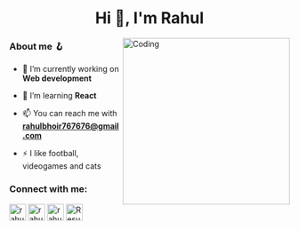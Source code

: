<h1 align="center">Hi 👋, I'm Rahul</h1>
<img align="right" alt="Coding" width="300" src="https://images6.fanpop.com/image/photos/37500000/Chi-typing-on-a-computer-chis-sweet-home-chis-new-address-37597964-320-240.gif">
<h3> About me 🪝 </h3>


- 🔭 I’m currently working on **Web development**

- 🌱 I’m learning **React**

- 📫 You can reach me with **rahulbhoir767676@gmail.com**

- ⚡ I like football, videogames and cats

<h3 align="left">Connect with me:</h3>
<p align="left">
<a href="https://twitter.com/rahul_bhoir" target="blank">  <img align="center" src="https://cdn.iconscout.com/icon/free/png-512/twitter-1464537-1239448.png?f=avif&w=256" alt="rahul_bhoir" height="30" width="30" /></a>    
<a href="https://linkedin.com/in/rahul-bhoir-a61536211" target="blank">  <img align="center" src="https://cdn.iconscout.com/icon/free/png-512/linkedin-1464529-1239440.png?f=avif&w=256" alt="rahul_bhoir" height="30" width="30" /></a>   
<a href = "mailto: rahulbhoir767676@gmail.com"> <img align="center" src="https://cdn-icons-png.flaticon.com/512/3059/3059486.png" alt="rahul_bhoir" height="30" width="30" /></a>
<a href = "https://drive.google.com/file/d/1gAZnm0l0tRaTnwcV2HzASDafXcdjJPFE/view?usp=drive_link"> <img align="center" src="https://github.com/user-attachments/assets/c293fd7d-2163-4407-bb19-af0a993d04d2" alt="Resume" height="30" width="30" /></a> </p>



